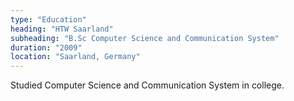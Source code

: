 ```yaml
---
type: "Education"
heading: "HTW Saarland"
subheading: "B.Sc Computer Science and Communication System"
duration: "2009"
location: "Saarland, Germany"
---
```


Studied Computer Science and Communication System in college.
